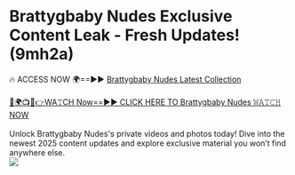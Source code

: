 # Brattygbaby Nudes Exclusive Content Leak - Fresh Updates! (9mh2a)

🔥 ACCESS NOW 🌍==►► <a href="https://tinyurl.com/kvy9nzfs" rel="nofollow">Brattygbaby Nudes Latest Collection</a>
<br><br>
[🔴🌍📺📱👉WA𝚃CH Now==►► CLICK HERE TO Brattygbaby Nudes 𝚆𝙰𝚃𝙲𝙷 NOW](https://tinyurl.com/kvy9nzfs)
<br><br>
Unlock Brattygbaby Nudes's private videos and photos today! Dive into the newest 2025 content updates and explore exclusive material you won’t find anywhere else.
<br>
<a href="https://tinyurl.com/kvy9nzfs" rel="nofollow" data-target="animated-image.originalLink"><img src="https://camo.githubusercontent.com/8a4f000d20f83aca3bf7ec5f350d767afa0574a8a352519fd8cfa583a6f93a33/68747470733a2f2f692e696d6775722e636f6d2f644a486b345a712e676966" data-canonical-src="https://i.imgur.com/dJHk4Zq.gif" style="max-width: 100%; display: inline-block;" data-target="animated-image.originalImage"></a>
<br>
